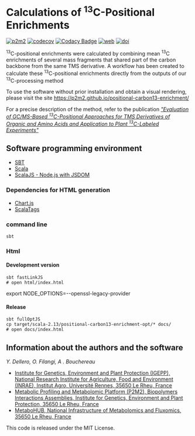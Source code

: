# Calculations of <sup>13</sup>C-Positional Enrichments

[![p2m2](https://circleci.com/gh/p2m2/positional-carbon13-enrichment.svg?style=shield)](https://app.circleci.com/pipelines/github/p2m2)
[![codecov](https://codecov.io/gh/p2m2/positional-carbon13-enrichment/branch/develop/graph/badge.svg)](https://codecov.io/gh/p2m2/positional-carbon13-enrichment)
[![Codacy Badge](https://app.codacy.com/project/badge/Grade/435ffc5c2a1e40ed9deb031877eda9ce)](https://app.codacy.com/gh/p2m2/positional-carbon13-enrichment/dashboard?utm_source=gh&utm_medium=referral&utm_content=&utm_campaign=Badge_grade)
[![web](https://img.shields.io/badge/Web-Online-blue.svg)](https://p2m2.github.io/positional-carbon13-enrichment/)
[![doi](https://img.shields.io/badge/doi-10.3390/metabo13040466-blue.svg)](https://doi.org/10.3390/metabo13040466)

<sup>13</sup>C-positional enrichments were calculated by combining mean <sup>13</sup>C enrichments
of several mass fragments that shared part of the carbon backbone from the same TMS
derivative. A workflow has been created to calculate these <sup>13</sup>C-positional enrichments
directly from the outputs of our <sup>13</sup>C-processing method

To use the software without prior installation and obtain a visual rendering, please visit the site https://p2m2.github.io/positional-carbon13-enrichment/

For a precise description of the method, refer to the publication [*"Evaluation of GC/MS-Based <sup>13</sup>C-Positional Approaches for TMS Derivatives of Organic and Amino Acids and Application to Plant <sup>13</sup>C-Labeled Experiments"*](https://doi.org/10.3390/metabo13040466)

## Software programming environment

-  [SBT](https://www.scala-sbt.org/)
-  [Scala](https://www.scala-lang.org/)
-  [ScalaJS - Node.js with JSDOM](https://www.scala-js.org/doc/project/js-environments.html)


### Dependencies for HTML generation

-  [Chart.js](https://www.chartjs.org/)
-  [ScalaTags](https://com-lihaoyi.github.io/scalatags/)

### command line

```shell
sbt 
```

### Html

#### Development version

```shell 
sbt fastLinkJS 
# open html/index.html
```

export NODE_OPTIONS=--openssl-legacy-provider


#### Release

```shell 
sbt fullOptJS
cp target/scala-2.13/positional-carbon13-enrichment-opt/* docs/
# open docs/index.html
```

## Information about the authors and the software

*Y. Dellero, O. Filangi, A . Bouchereau*

- [Institute for Genetics, Environment and Plant Protection (IGEPP), National Research Institute for Agriculture, Food and Environment (INRAE), Institut Agro, Université Rennes, 35650 Le Rheu, France](https://www6.rennes.inrae.fr/igepp)
- [Metabolic Profiling and Metabolomic Platform (P2M2), Biopolymers Interactions Assemblies, Institute for Genetics, Environment and Plant Protection, 35650 Le Rheu, France](https://www6.inrae.fr/p2m2/)
- [MetaboHUB, National Infrastructure of Metabolomics and Fluxomics, 35650 Le Rheu, France](https://www.metabohub.fr/)


This code is released under the MIT License.



